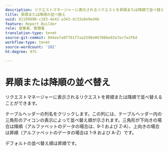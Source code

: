 ```yaml
---
description: リクエストマネージャーに表示されるリクエストを昇順または降順で並べ替えることができます。
title: 昇順または降順の並べ替え
uuid: 81199890-c183-4e42-a343-dc33a9e9ed46
feature: Report Builder
role: 営業者、管理者
translation-type: tm+mt
source-git-commit: 894ee7a8f761f7aa2590e06708be82e7ecfa3f6d
workflow-type: tm+mt
source-wordcount: '102'
ht-degree: 97%

---
```



# 昇順または降順の並べ替え

リクエストマネージャーに表示されるリクエストを昇順または降順で並べ替えることができます。

テーブルヘッダーの列名をクリックします。この列には、テーブルヘッダー内の三角形のアイコンの表示によって並べ替え順が示されます。三角形が下向きの場合は降順（アルファベットのデータの場合は、9-1 および Z-A）、上向きの場合は昇順（アルファベットのデータの場合は 1-9 および A-Z）です。

デフォルトの並べ替え順は昇順です。
